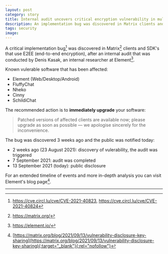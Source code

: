 ```yaml
---
layout: post
category: story
title: Internal audit uncovers critical encryption vulnerability in multiple Matrix clients
description: An implementation bug was discovered in Matrix clients and SDK's that use end-to-end encryption, after an internal audit by Denis Kasak, an internal researcher at Element.
tags: security
image: 
---
```


A critical implementation bug[^1] was discovered in Matrix[^2] clients and SDK's that use E2EE (end-to-end encryption), after an internal audit that was conducted by Denis Kasak, an internal researcher at Element[^3].

Known vulerable software that has been affected:

- Element (Web/Desktop/Android)
- FluffyChat
- Nheko
- Cinny
- SchildiChat

The recommended action is to **immediately upgrade** your software:

> Patched versions of affected clients are available now; please upgrade as soon as possible — we apologise sincerely for the inconvenience.

The bug was discovered 3 weeks ago and the public was notified today:

- 2 weeks ago (23 August 2021): discovery of vulerability, the audit was triggered
- 7 September 2021: audit was completed
- 13 September 2021 (today): public disclosure

For an extended timeline of events and more in-depth analysis you can visit Element's blog page[^4].

---

[^2]: https://matrix.org/
[^1]: https://cve.circl.lu/cve/CVE-2021-40823, https://cve.circl.lu/cve/CVE-2021-40824
[^3]: https://element.io/
[^4]: [https://matrix.org/blog/2021/09/13/vulnerability-disclosure-key-sharing](https://matrix.org/blog/2021/09/13/vulnerability-disclosure-key-sharing){:target="_blank"}{:rel="nofollow"}

